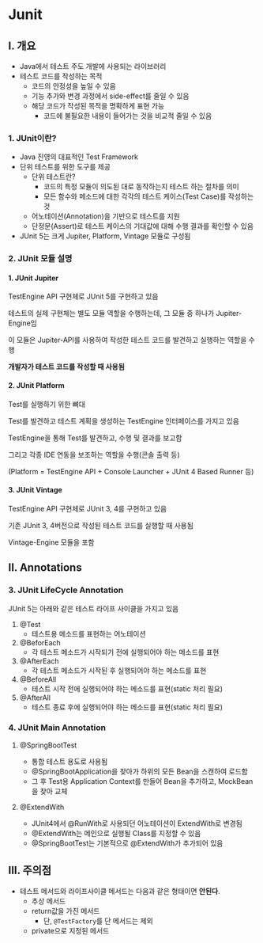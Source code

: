 # Junit

## I. 개요

- Java에서 테스트 주도 개발에 사용되는 라이브러리
- 테스트 코드를 작성하는 목적
  - 코드의 안정성을 높일 수 있음
  - 기능 추가와 변경 과정에서 side-effect를 줄일 수 있음
  - 해당 코드가 작성된 목적을 명확하게 표현 가능
    - 코드에 불필요한 내용이 들어가는 것을 비교적 줄일 수 있음

### 1. JUnit이란?

- Java 진영의 대표적인 Test Framework
- 단위 테스트를 위한 도구를 제공
  - 단위 테스트란?
    - 코드의 특정 모듈이 의도된 대로 동작하는지 테스트 하는 절차를 의미
    - 모든 함수와 메소드에 대한 각각의 테스트 케이스(Test Case)를 작성하는것
  - 어노테이션(Annotation)을 기반으로 테스트를 지원
  - 단정문(Assert)로 테스트 케이스의 기대값에 대해 수행 결과를 확인할 수 있음
- JUnit 5는 크게 Jupiter, Platform, Vintage 모듈로 구성됨



### 2. JUnit 모듈 설명

#### 1. JUnit Jupiter

TestEngine API 구현체로 JUnit 5를 구현하고 있음

테스트의 실제 구현체는 별도 모듈 역할을 수행하는데, 그 모듈 중 하나가 Jupiter-Engine임

이 모듈은 Jupiter-API를 사용하여 작성한 테스트 코드를 발견하고 실행하는 역할을 수행

**개발자가 테스트 코드를 작성할 때 사용됨**

#### 2. JUnit Platform

Test를 실행하기 위한 뼈대

Test를 발견하고 테스트 계획을 생성하는 TestEngine 인터페이스를 가지고 있음

TestEngine을 통해 Test를 발견하고, 수행 및 결과를 보고함

그리고 각종 IDE 연동을 보조하는 역할을 수행(콘솔 출력 등)

(Platform = TestEngine API + Console Launcher + JUnit 4 Based Runner 등)

#### 3. JUnit Vintage

TestEngine API 구현체로 JUnit 3, 4를 구현하고 있음

기존 JUnit 3, 4버전으로 작성된 테스트 코드를 실행할 때 사용됨

Vintage-Engine 모듈을 포함



## II. Annotations

### 3. JUnit LifeCycle Annotation

JUnit 5는 아래와 같은 테스트 라이프 사이클을 가지고 있음

1. @Test
   - 테스트용 메소드를 표현하는 어노테이션
2. @BeforEach
   - 각 테스트 메소드가 시작되기 전에 실행되어야 하는 메소드를 표현
3. @AfterEach
   - 각 테스트 메소드가 시작된 후 실행되어야 하는 메소드를 표현
4. @BeforeAll
   - 테스트 시작 전에 실행되어야 하는 메소드를 표현(static 처리 필요)
5. @AfterAll
   - 테스트 종료 후에 실행되어야 하는 메소드를 표현(static 처리 필요)



### 4. JUnit Main Annotation

1. @SpringBootTest
   - 통합 테스트 용도로 사용됨
   - @SpringBootApplication을 찾아가 하위의 모든 Bean을 스캔하여 로드함
   - 그 후 Test용 Application Context를 만들어 Bean을 추가하고, MockBean을 찾아 교체

2. @ExtendWith
   - JUnit4에서 @RunWith로 사용되던 어노테이션이 ExtendWith로 변경됨
   - @ExtendWith는 메인으로 실행될 Class를 지정할 수 있음
   - @SpringBootTest는 기본적으로 @ExtendWith가 추가되어 있음



## III. 주의점

- 테스트 메서드와 라이프사이클 메서드는 다음과 같은 형태이면 **안된다**.
  - 추상 메서드
  - return값을 가진 메서드
    - 단, `@TestFactory`를 단 메서드는 제외
  - private으로 지정된 메서드
